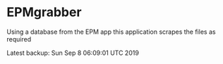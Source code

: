 # EPMgrabber
Using a database from the EPM app this application scrapes the files as required


Latest backup: Sun Sep 8 06:09:01 UTC 2019
